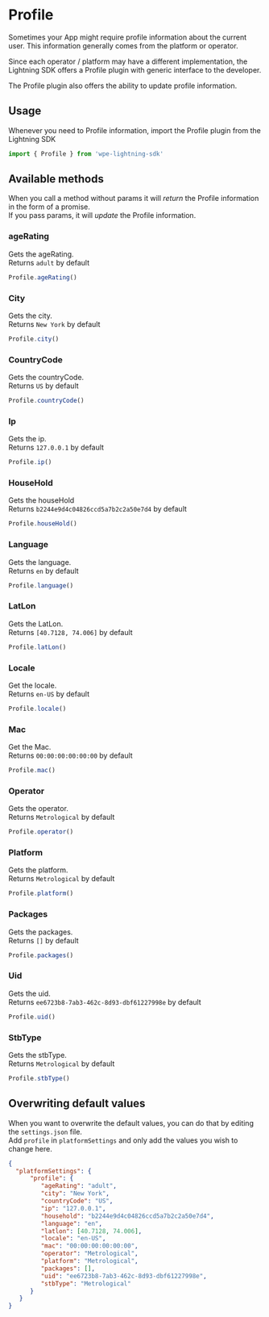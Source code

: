 # Profile

Sometimes your App might require profile information about the current user. This information generally comes from the platform or operator.

Since each operator / platform may have a different implementation, the Lightning SDK offers a Profile plugin with generic interface to the developer.

The Profile plugin also offers the ability to update profile information.

## Usage

Whenever you need to Profile information, import the Profile plugin from the Lightning SDK

```js
import { Profile } from 'wpe-lightning-sdk'
```

## Available methods

When you call a method without params it will _return_ the Profile information in the form of a promise.  
If you pass params, it will _update_ the Profile information.

### ageRating

Gets the ageRating.  
Returns `adult` by default

```js
Profile.ageRating()
```

### City

Gets the city.  
Returns `New York` by default

```js
Profile.city()
```

### CountryCode

Gets the countryCode.  
Returns `US` by default

```js
Profile.countryCode()
```

### Ip

Gets the ip.  
Returns `127.0.0.1` by default

```js
Profile.ip()
```

### HouseHold

Gets the houseHold  
Returns `b2244e9d4c04826ccd5a7b2c2a50e7d4` by default

```js
Profile.houseHold()
```

### Language

Gets the language.  
Returns `en` by default

```js
Profile.language()
```

### LatLon

Gets the LatLon.  
Returns `[40.7128, 74.006]` by default

```js
Profile.latLon()
```

### Locale

Get the locale.  
Returns `en-US` by default

```js
Profile.locale()
```

### Mac

Get the Mac.  
Returns `00:00:00:00:00:00` by default

```js
Profile.mac()
```

### Operator

Gets the operator.  
Returns `Metrological` by default

```js
Profile.operator()
```

### Platform

Gets the platform.  
Returns `Metrological` by default

```js
Profile.platform()
```

### Packages

Gets the packages.  
Returns `[]` by default

```js
Profile.packages()
```

### Uid

Gets the uid.  
Returns `ee6723b8-7ab3-462c-8d93-dbf61227998e` by default

```js
Profile.uid()
```

### StbType

Gets the stbType.  
Returns `Metrological` by default

```js
Profile.stbType()
```

## Overwriting default values

When you want to overwrite the default values, you can do that by editing the `settings.json` file.  
Add `profile` in `platformSettings` and only add the values you wish to change here.

```json
{
  "platformSettings": {
      "profile": {
         "ageRating": "adult",
         "city": "New York",
         "countryCode": "US",
         "ip": "127.0.0.1",
         "household": "b2244e9d4c04826ccd5a7b2c2a50e7d4",
         "language": "en",
         "latlon": [40.7128, 74.006],
         "locale": "en-US",
         "mac": "00:00:00:00:00:00",
         "operator": "Metrological",
         "platform": "Metrological",
         "packages": [],
         "uid": "ee6723b8-7ab3-462c-8d93-dbf61227998e",
         "stbType": "Metrological"
      }
   }
}
 ```